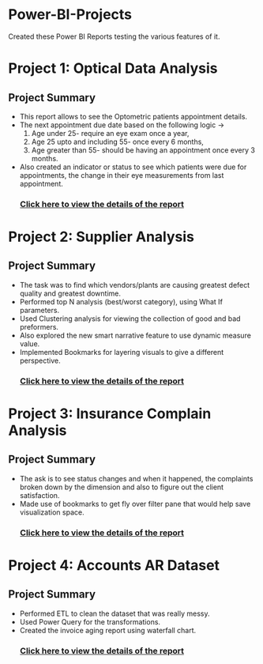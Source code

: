 # Power-BI-Projects
Created these Power BI Reports testing the various features of it. 

# Project 1: Optical Data Analysis
## Project Summary 
* This report allows to see the Optometric patients appointment details.
* The next appointment due date based on the following logic -> 
  1. Age under 25- require an eye exam once a year,
  2. Age 25 upto and including 55- once every 6 months,
  3. Age greater than 55- should be having an appointment once every 3 months.
* Also created an indicator or status to see which patients were due for appointments, the change in their eye measurements from last appointment.
  ### [Click here to view the details of the report](https://github.com/nancy-gl/Optical_patients_report)

# Project 2: Supplier Analysis
## Project Summary
* The task was to find which vendors/plants are causing greatest defect quality and greatest downtime.
* Performed top N analysis (best/worst category), using What If parameters.
* Used Clustering analysis for viewing the collection of good and bad preformers.
* Also explored the new smart narrative feature to use dynamic measure value.
* Implemented Bookmarks for layering visuals to give a different perspective.
  ### [Click here to view the details of the report](https://github.com/nancy-gl/Supplier_Analysis_report)

# Project 3: Insurance Complain Analysis
## Project Summary
* The ask is to see status changes and when it happened, the complaints broken down by the dimension and also to figure out the client satisfaction.
* Made use of bookmarks to get fly over filter pane that would help save visualization space.
  ### [Click here to view the details of the report](https://github.com/nancy-gl/Supplier_Analysis_report)

# Project 4: Accounts AR Dataset
## Project Summary
* Performed ETL to clean the dataset that was really messy.
* Used Power Query for the transformations. 
* Created the invoice aging report using waterfall chart.
  ### [Click here to view the details of the report](https://github.com/nancy-gl/Supplier_Analysis_report)
